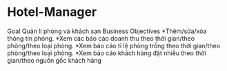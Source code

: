 # Hotel-Manager
  Goal
  Quản lí phòng và khách sạn
  Business Objectives
    *Thêm/sửa/xóa thông tin phòng.
    *Xem các báo cáo doanh thu theo thời gian/theo phòng/theo loại phòng.
    *Xem báo cáo tỉ lệ phòng trống theo thời gian/theo phòng/theo loại phòng.
    *Xem báo cáo khách hàng đặt nhiều theo thời gian/theo nguồn gốc khách hàng
